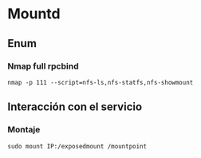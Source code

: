 # Mountd

## Enum
### Nmap full rpcbind
```
nmap -p 111 --script=nfs-ls,nfs-statfs,nfs-showmount
```
## Interacción con el servicio
### Montaje
```
sudo mount IP:/exposedmount /mountpoint
```
